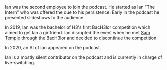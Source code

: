 Ian was the second employee to join the podcast. He started as Ian "The Intern" who was offered the due to his persistence. Early in the podcast
he presented slideshows to the audience.

In 2019, Ian was the bachelor of H3's first BacH3lor competition which aimed to get Ian a girlfriend. Ian disrupted the event when he met [Sam Temple](/people/stemple) through the BacH3lor and decided to discontinue the competition.

In 2020, an AI of Ian appeared on the podcast.

Ian is a mostly silent contributor on the podcast and is currently in charge of live-switching.